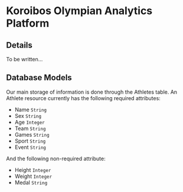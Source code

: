 # Koroibos Olympian Analytics Platform

## Details

To be written...

## Database Models
Our main storage of information is done through the Athletes table. An Athlete resource currently has the following required attributes:
- Name `String`
- Sex `String`
- Age `Integer`
- Team `String`
- Games `String`
- Sport `String`
- Event `String`

And the following non-required attribute:
- Height `Integer`
- Weight `Integer`
- Medal `String`
